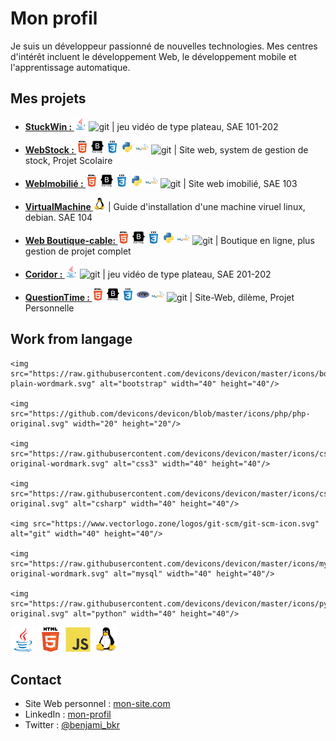 # Mon profil

Je suis un développeur passionné de nouvelles technologies. Mes centres d'intérêt incluent le développement Web, le développement mobile et l'apprentissage automatique.

## Mes projets

- <p><strong> <a href="https://github.com/BenjaminBerkrouber/StuckWin-SAE1.01.2">StuckWin : </a></strong> 
    <img src="https://github.com/devicons/devicon/blob/master/icons/java/java-original.svg" alt="java" alt="bootstrap" width="20" height="20" />
    <img src="https://www.vectorlogo.zone/logos/git-scm/git-scm-icon.svg" alt="git" width="20" height="20"/>
    | jeu vidéo de type plateau, SAE 101-202
</p>

- <p><strong> <a href="https://github.com/BenjaminBerkrouber/WebStock-Sport">WebStock : </a></strong> 
        <img src="https://raw.githubusercontent.com/devicons/devicon/master/icons/html5/html5-original-wordmark.svg" alt="html5" width="20" height="20"/>
    <img src="https://raw.githubusercontent.com/devicons/devicon/master/icons/bootstrap/bootstrap-plain-wordmark.svg" alt="bootstrap" width="20" height="20"/> 
    <img src="https://raw.githubusercontent.com/devicons/devicon/master/icons/css3/css3-original-wordmark.svg" alt="css3" width="20" height="20"/> 
    <img src="https://raw.githubusercontent.com/devicons/devicon/master/icons/python/python-original.svg" alt="python" width="20" height="20"/>
    <img src="https://raw.githubusercontent.com/devicons/devicon/master/icons/mysql/mysql-original-wordmark.svg" alt="mysql" width="20" height="20"/>
    <img src="https://www.vectorlogo.zone/logos/git-scm/git-scm-icon.svg" alt="git" width="20" height="20"/>
    | Site web, system de gestion de stock, Projet Scolaire
</p>

- <p><strong> <a href="https://github.com/BenjaminBerkrouber/StuckWin-SAE1.01.2">WebImobilié : </a></strong>
    <img src="https://raw.githubusercontent.com/devicons/devicon/master/icons/html5/html5-original-wordmark.svg" alt="html5" width="20" height="20"/>
    <img src="https://raw.githubusercontent.com/devicons/devicon/master/icons/bootstrap/bootstrap-plain-wordmark.svg" alt="bootstrap" width="20" height="20"/> 
    <img src="https://raw.githubusercontent.com/devicons/devicon/master/icons/css3/css3-original-wordmark.svg" alt="css3" width="20" height="20"/> 
    <img src="https://raw.githubusercontent.com/devicons/devicon/master/icons/python/python-original.svg" alt="python" width="20" height="20"/>
    <img src="https://raw.githubusercontent.com/devicons/devicon/master/icons/mysql/mysql-original-wordmark.svg" alt="mysql" width="20" height="20"/>
    <img src="https://www.vectorlogo.zone/logos/git-scm/git-scm-icon.svg" alt="git" width="20" height="20"/>
    |  Site web imobilié, SAE 103
</p>

- <p><strong> <a href="https://github.com/BenjaminBerkrouber/StuckWin-SAE1.01.2">VirtualMachine </a></strong> 
    <img src="https://raw.githubusercontent.com/devicons/devicon/master/icons/linux/linux-original.svg" alt="linux" width="20" height="20"/> 
    | Guide d'installation d'une machine viruel linux, debian. SAE 104
</p>

- <p><strong> <a href="https://github.com/BenjaminBerkrouber/StuckWin-SAE1.01.2">Web Boutique-cable: </a></strong>
    <img src="https://raw.githubusercontent.com/devicons/devicon/master/icons/html5/html5-original-wordmark.svg" alt="html5" width="20" height="20"/>
    <img src="https://raw.githubusercontent.com/devicons/devicon/master/icons/bootstrap/bootstrap-plain-wordmark.svg" alt="bootstrap" width="20" height="20"/> 
    <img src="https://raw.githubusercontent.com/devicons/devicon/master/icons/css3/css3-original-wordmark.svg" alt="css3" width="20" height="20"/> 
    <img src="https://raw.githubusercontent.com/devicons/devicon/master/icons/python/python-original.svg" alt="python" width="20" height="20"/>
    <img src="https://raw.githubusercontent.com/devicons/devicon/master/icons/mysql/mysql-original-wordmark.svg" alt="mysql" width="20" height="20"/>
    <img src="https://www.vectorlogo.zone/logos/git-scm/git-scm-icon.svg" alt="git" width="20" height="20"/>
    |  Boutique en ligne, plus gestion de projet complet
</p>

- <p><strong> <a href="https://github.com/BenjaminBerkrouber/StuckWin-SAE1.01.2">Coridor : </a></strong> 
    <img src="https://github.com/devicons/devicon/blob/master/icons/java/java-original.svg" alt="java" alt="bootstrap" width="20" height="20" />
    <img src="https://www.vectorlogo.zone/logos/git-scm/git-scm-icon.svg" alt="git" width="20" height="20"/>
    | jeu vidéo de type plateau, SAE 201-202
</p>

- <p><strong> <a href="https://github.com/BenjaminBerkrouber/QuestionTime">QuestionTime : </a></strong> 
    <img src="https://raw.githubusercontent.com/devicons/devicon/master/icons/html5/html5-original-wordmark.svg" alt="html5" width="20" height="20"/>
    <img src="https://raw.githubusercontent.com/devicons/devicon/master/icons/bootstrap/bootstrap-plain-wordmark.svg" alt="bootstrap" width="20" height="20"/> 
    <img src="https://raw.githubusercontent.com/devicons/devicon/master/icons/css3/css3-original-wordmark.svg" alt="css3" width="20" height="20"/> 
    <img src="https://github.com/devicons/devicon/blob/master/icons/php/php-original.svg" width="20" height="20"/>
    <img src="https://raw.githubusercontent.com/devicons/devicon/master/icons/mysql/mysql-original-wordmark.svg" alt="mysql" width="20" height="20"/>
    <img src="https://www.vectorlogo.zone/logos/git-scm/git-scm-icon.svg" alt="git" width="20" height="20"/>
    | Site-Web, dilème, Projet Personnelle
</p>


## Work from langage

<p> 
    
    <img src="https://raw.githubusercontent.com/devicons/devicon/master/icons/bootstrap/bootstrap-plain-wordmark.svg" alt="bootstrap" width="40" height="40"/> 

    <img src="https://github.com/devicons/devicon/blob/master/icons/php/php-original.svg" width="20" height="20"/>

    <img src="https://raw.githubusercontent.com/devicons/devicon/master/icons/css3/css3-original-wordmark.svg" alt="css3" width="40" height="40"/> 
    
    <img src="https://raw.githubusercontent.com/devicons/devicon/master/icons/csharp/csharp-original.svg" alt="csharp" width="40" height="40"/>

    <img src="https://www.vectorlogo.zone/logos/git-scm/git-scm-icon.svg" alt="git" width="40" height="40"/>

    <img src="https://raw.githubusercontent.com/devicons/devicon/master/icons/mysql/mysql-original-wordmark.svg" alt="mysql" width="40" height="40"/>

    <img src="https://raw.githubusercontent.com/devicons/devicon/master/icons/python/python-original.svg" alt="python" width="40" height="40"/>

<img src="https://raw.githubusercontent.com/devicons/devicon/master/icons/java/java-original.svg" alt="java" width="40" height="40"/> 

<img src="https://raw.githubusercontent.com/devicons/devicon/master/icons/html5/html5-original-wordmark.svg" alt="html5" width="40" height="40"/>

<img src="https://raw.githubusercontent.com/devicons/devicon/master/icons/javascript/javascript-original.svg" alt="javascript" width="40" height="40"/>

<img src="https://raw.githubusercontent.com/devicons/devicon/master/icons/linux/linux-original.svg" alt="linux" width="40" height="40"/> 

</p>
    
## Contact

- Site Web personnel : [mon-site.com](https://mon-site.com)
- LinkedIn : [mon-profil](https://linkedin.com/in/benjamin-berkrouber-9b7912235)
- Twitter : [@benjami_bkr](https://twitter.com/benjamin_bkr)
